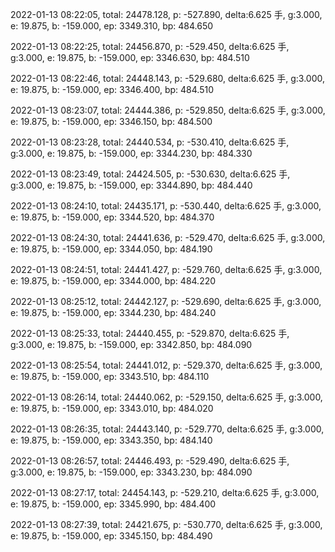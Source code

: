 2022-01-13 08:22:05, total: 24478.128, p: -527.890, delta:6.625 手, g:3.000, e: 19.875, b: -159.000, ep: 3349.310, bp: 484.650

2022-01-13 08:22:25, total: 24456.870, p: -529.450, delta:6.625 手, g:3.000, e: 19.875, b: -159.000, ep: 3346.630, bp: 484.510

2022-01-13 08:22:46, total: 24448.143, p: -529.680, delta:6.625 手, g:3.000, e: 19.875, b: -159.000, ep: 3346.400, bp: 484.510

2022-01-13 08:23:07, total: 24444.386, p: -529.850, delta:6.625 手, g:3.000, e: 19.875, b: -159.000, ep: 3346.150, bp: 484.500

2022-01-13 08:23:28, total: 24440.534, p: -530.410, delta:6.625 手, g:3.000, e: 19.875, b: -159.000, ep: 3344.230, bp: 484.330

2022-01-13 08:23:49, total: 24424.505, p: -530.630, delta:6.625 手, g:3.000, e: 19.875, b: -159.000, ep: 3344.890, bp: 484.440

2022-01-13 08:24:10, total: 24435.171, p: -530.440, delta:6.625 手, g:3.000, e: 19.875, b: -159.000, ep: 3344.520, bp: 484.370

2022-01-13 08:24:30, total: 24441.636, p: -529.470, delta:6.625 手, g:3.000, e: 19.875, b: -159.000, ep: 3344.050, bp: 484.190

2022-01-13 08:24:51, total: 24441.427, p: -529.760, delta:6.625 手, g:3.000, e: 19.875, b: -159.000, ep: 3344.000, bp: 484.220

2022-01-13 08:25:12, total: 24442.127, p: -529.690, delta:6.625 手, g:3.000, e: 19.875, b: -159.000, ep: 3344.230, bp: 484.240

2022-01-13 08:25:33, total: 24440.455, p: -529.870, delta:6.625 手, g:3.000, e: 19.875, b: -159.000, ep: 3342.850, bp: 484.090

2022-01-13 08:25:54, total: 24441.012, p: -529.370, delta:6.625 手, g:3.000, e: 19.875, b: -159.000, ep: 3343.510, bp: 484.110

2022-01-13 08:26:14, total: 24440.062, p: -529.150, delta:6.625 手, g:3.000, e: 19.875, b: -159.000, ep: 3343.010, bp: 484.020

2022-01-13 08:26:35, total: 24443.140, p: -529.770, delta:6.625 手, g:3.000, e: 19.875, b: -159.000, ep: 3343.350, bp: 484.140

2022-01-13 08:26:57, total: 24446.493, p: -529.490, delta:6.625 手, g:3.000, e: 19.875, b: -159.000, ep: 3343.230, bp: 484.090

2022-01-13 08:27:17, total: 24454.143, p: -529.210, delta:6.625 手, g:3.000, e: 19.875, b: -159.000, ep: 3345.990, bp: 484.400

2022-01-13 08:27:39, total: 24421.675, p: -530.770, delta:6.625 手, g:3.000, e: 19.875, b: -159.000, ep: 3345.150, bp: 484.490